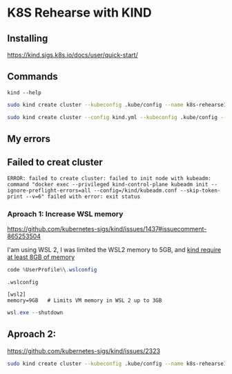 # K8S Rehearse with KIND

## Installing 

https://kind.sigs.k8s.io/docs/user/quick-start/

## Commands

```
kind --help
```

```bash
sudo kind create cluster --kubeconfig .kube/config --name k8s-rehearse1  --image kindest/node:v1.17.17
```


```bash
sudo kind create cluster --config kind.yml --kubeconfig .kube/config --name k8s-rehearse2
```

## My errors

## Failed to creat cluster

```
ERROR: failed to create cluster: failed to init node with kubeadm: command "docker exec --privileged kind-control-plane kubeadm init --ignore-preflight-errors=all --config=/kind/kubeadm.conf --skip-token-print --v=6" failed with error: exit status
```

### Aproach 1: Increase WSL memory 

https://github.com/kubernetes-sigs/kind/issues/1437#issuecomment-865253504

I'am using WSL 2, I was limited the WSL2 memory to 5GB, and [kind require at least 8GB of memory](https://kind.sigs.k8s.io/docs/user/using-wsl2/#installing-on-a-virtual-machine)

```powershell
code %UserProfile%\.wslconfig
```

`.wslconfig`
```
[wsl2]
memory=9GB   # Limits VM memory in WSL 2 up to 3GB
```

```powershell
wsl.exe --shutdown
```

## Aproach 2: 


https://github.com/kubernetes-sigs/kind/issues/2323


```bash
sudo kind create cluster --kubeconfig .kube/config --name k8s-rehearse1  --image kindest/node:v1.17.17
```
